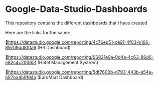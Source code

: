 # Google-Data-Studio-Dashboards
This repository contains the different dashboards that I have created

Here are the links for the same:

🚩https://datastudio.google.com/reporting/4c76ed51-ce91-4f03-b166-89709dd8f0a6 (HR Dashboard)

🚩https://datastudio.google.com/reporting/66821e9a-0d4a-4c63-86d6-e82c4c20065f (Hotel Management Systrem)

🚩https://datastudio.google.com/reporting/5df7600b-d793-443b-a54e-b87ba4b9fd4a (EuroMart Dashboard)


